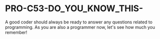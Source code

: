 # PRO-C53-DO_YOU_KNOW_THIS-
A good coder should always be ready to answer any questions related to programming. As you are also a programmer now, let's see how much you remember!
